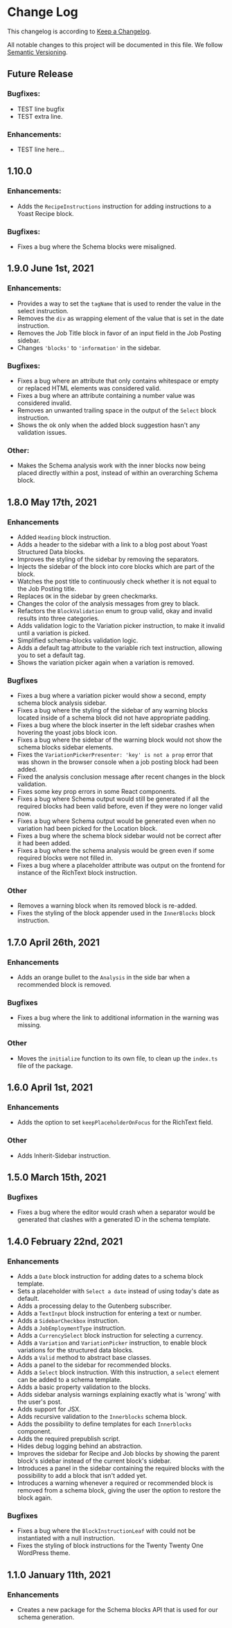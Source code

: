# Change Log

This changelog is according to [Keep a Changelog](http://keepachangelog.com).

All notable changes to this project will be documented in this file.
We follow [Semantic Versioning](http://semver.org/).

## Future Release
### Bugfixes:
* TEST line bugfix
* TEST extra line.

### Enhancements:
* TEST line here...

## 1.10.0
### Enhancements:
* Adds the `RecipeInstructions` instruction for adding instructions to a Yoast Recipe block.

### Bugfixes:
* Fixes a bug where the Schema blocks were misaligned.

## 1.9.0 June 1st, 2021
### Enhancements:
* Provides a way to set the `tagName` that is used to render the value in the select instruction.
* Removes the `div` as wrapping element of the value that is set in the date instruction.
* Removes the Job Title block in favor of an input field in the Job Posting sidebar.
* Changes `'blocks'` to `'information'` in the sidebar.

### Bugfixes:
* Fixes a bug where an attribute that only contains whitespace or empty or replaced HTML elements was considered valid.
* Fixes a bug where an attribute containing a number value was considered invalid.
* Removes an unwanted trailing space in the output of the `Select` block instruction.
* Shows the ok only when the added block suggestion hasn't any validation issues.

### Other:
* Makes the Schema analysis work with the inner blocks now being placed directly within a post, instead of within an overarching Schema block.

## 1.8.0 May 17th, 2021
### Enhancements
* Added `Heading` block instruction.
* Adds a header to the sidebar with a link to a blog post about Yoast Structured Data blocks.
* Improves the styling of the sidebar by removing the separators.
* Injects the sidebar of the block into core blocks which are part of the block.
* Watches the post title to continuously check whether it is not equal to the Job Posting title.
* Replaces `OK` in the sidebar by green checkmarks.
* Changes the color of the analysis messages from grey to black.
* Refactors the `BlockValidation` enum to group valid, okay and invalid results into three categories.
* Adds validation logic to the Variation picker instruction, to make it invalid until a variation is picked.
* Simplified schema-blocks validation logic.
* Adds a default tag attribute to the variable rich text instruction, allowing you to set a default tag.
* Shows the variation picker again when a variation is removed.

### Bugfixes
* Fixes a bug where a variation picker would show a second, empty schema block analysis sidebar.
* Fixes a bug where the styling of the sidebar of any warning blocks located inside of a schema block did not have appropriate padding.
* Fixes a bug where the block inserter in the left sidebar crashes when hovering the yoast jobs block icon.
* Fixes a bug where the sidebar of the warning block would not show the schema blocks sidebar elements.
* Fixes the `VariationPickerPresenter: 'key' is not a prop` error that was shown in the browser console when a job posting block had been added.
* Fixed the analysis conclusion message after recent changes in the block validation.
* Fixes some key prop errors in some React components.
* Fixes a bug where Schema output would still be generated if all the required blocks had been valid before, even if they were no longer valid now.
* Fixes a bug where Schema output would be generated even when no variation had been picked for the Location block.
* Fixes a bug where the schema block sidebar would not be correct after it had been added.
* Fixes a bug where the schema analysis would be green even if some required blocks were not filled in.
* Fixes a bug where a placeholder attribute was output on the frontend for instance of the RichText block instruction.

### Other
* Removes a warning block when its removed block is re-added.
* Fixes the styling of the block appender used in the `InnerBlocks` block instruction.

## 1.7.0 April 26th, 2021
### Enhancements
* Adds an orange bullet to the `Analysis` in the side bar when a recommended block is removed.

### Bugfixes
* Fixes a bug where the link to additional information in the warning was missing.

### Other
* Moves the `initialize` function to its own file, to clean up the `index.ts` file of the package.

## 1.6.0 April 1st, 2021
### Enhancements
* Adds the option to set `keepPlaceholderOnFocus` for the RichText field.

### Other
* Adds Inherit-Sidebar instruction.

## 1.5.0 March 15th, 2021
### Bugfixes
* Fixes a bug where the editor would crash when a separator would be generated that clashes with a generated ID in the schema template.

## 1.4.0 February 22nd, 2021
### Enhancements
* Adds a `Date` block instruction for adding dates to a schema block template.
* Sets a placeholder with `Select a date` instead of using today's date as default.
* Adds a processing delay to the Gutenberg subscriber.
* Adds a `TextInput` block instruction for entering a text or number.
* Adds a `SidebarCheckbox` instruction.
* Adds a `JobEmploymentType` instruction.
* Adds a `CurrencySelect` block instruction for selecting a currency.
* Adds a `Variation` and `VariationPicker` instruction, to enable block variations for the structured data blocks.
* Adds a `Valid` method to abstract base classes.
* Adds a panel to the sidebar for recommended blocks.
* Adds a `Select` block instruction. With this instruction, a `select` element can be added to a schema template.
* Adds a basic property validation to the blocks.
* Adds sidebar analysis warnings explaining exactly what is 'wrong' with the user's post.
* Adds support for JSX.
* Adds recursive validation to the `Innerblocks` schema block.
* Adds the possibility to define templates for each `Innerblocks` component.
* Adds the required prepublish script.
* Hides debug logging behind an abstraction.
* Improves the sidebar for Recipe and Job blocks by showing the parent block's sidebar instead of the current block's sidebar.
* Introduces a panel in the sidebar containing the required blocks with the possibility to add a block that isn't added yet.
* Introduces a warning whenever a required or recommended block is removed from a schema block, giving the user the option to restore the block again.

### Bugfixes
* Fixes a bug where the `BlockInstructionLeaf` with could not be instantiated with a null instruction.
* Fixes the styling of block instructions for the Twenty Twenty One WordPress theme.

## 1.1.0 January 11th, 2021
### Enhancements
* Creates a new package for the Schema blocks API that is used for our schema generation.
